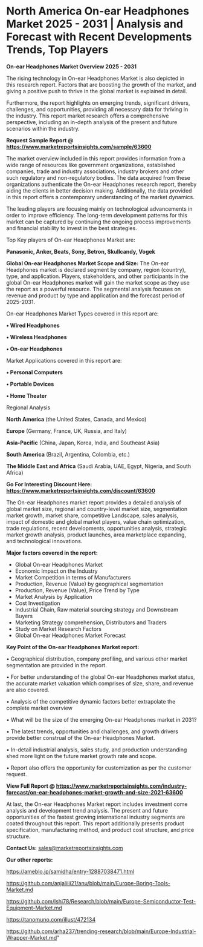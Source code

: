# North America On-ear Headphones Market 2025 - 2031 | Analysis and Forecast with Recent Developments Trends, Top Players

<Strong> On-ear Headphones Market Overview 2025 - 2031</strong>

The rising technology in On-ear Headphones Market is also depicted in this research report. Factors that are boosting the growth of the market, and giving a positive push to thrive in the global market is explained in detail.

Furthermore, the report highlights on emerging trends, significant drivers, challenges, and opportunities, providing all necessary data for thriving in the industry. This report market research offers a comprehensive perspective, including an in-depth analysis of the present and future scenarios within the industry.

<strong>Request Sample Report @ <a href=https://www.marketreportsinsights.com/sample/63600>https://www.marketreportsinsights.com/sample/63600</a></strong>

The market overview included in this report provides information from a wide range of resources like government organizations, established companies, trade and industry associations, industry brokers and other such regulatory and non-regulatory bodies. The data acquired from these organizations authenticate the On-ear Headphones research report, thereby aiding the clients in better decision making. Additionally, the data provided in this report offers a contemporary understanding of the market dynamics.

The leading players are focusing mainly on technological advancements in order to improve efficiency. The long-term development patterns for this market can be captured by continuing the ongoing process improvements and financial stability to invest in the best strategies.

Top Key players of On-ear Headphones Market are:

<strong>Panasonic, Anker, Beats, Sony, Betron, Skullcandy, Vogek</strong>

<strong><b>Global On-ear Headphones Market Scope and Size:</b></strong>
The On-ear Headphones market is declared segment by company, region (country), type, and application. Players, stakeholders, and other participants in the global On-ear Headphones market will gain the market scope as they use the report as a powerful resource. The segmental analysis focuses on revenue and product by type and application and the forecast period of 2025-2031.

On-ear Headphones Market Types covered in this report are:

<strong>• Wired Headphones

• Wireless Headphones

• On-ear Headphones</strong>

Market Applications covered in this report are:

<strong>• Personal Computers

• Portable Devices

• Home Theater</strong> 

Regional Analysis

<strong>North America</strong> (the United States, Canada, and Mexico)

<strong>Europe</strong> (Germany, France, UK, Russia, and Italy)

<strong>Asia-Pacific</strong> (China, Japan, Korea, India, and Southeast Asia)

<strong>South America</strong> (Brazil, Argentina, Colombia, etc.)

<strong>The Middle East and Africa</strong> (Saudi Arabia, UAE, Egypt, Nigeria, and South Africa)

<strong>Go For Interesting Discount Here: <a href=https://www.marketreportsinsights.com/discount/63600>https://www.marketreportsinsights.com/discount/63600</a></strong>

The On-ear Headphones market report provides a detailed analysis of global market size, regional and country-level market size, segmentation market growth, market share, competitive Landscape, sales analysis, impact of domestic and global market players, value chain optimization, trade regulations, recent developments, opportunities analysis, strategic market growth analysis, product launches, area marketplace expanding, and technological innovations.

<strong><b>Major factors covered in the report:</b></strong>
<ul>
  <li>Global On-ear Headphones Market </li>
  <li>Economic Impact on the Industry</li>
  <li>Market Competition in terms of Manufacturers</li>
  <li>Production, Revenue (Value) by geographical segmentation</li>
  <li>Production, Revenue (Value), Price Trend by Type</li>
  <li>Market Analysis by Application</li>
  <li>Cost Investigation</li>
  <li>Industrial Chain, Raw material sourcing strategy and Downstream Buyers</li>
  <li>Marketing Strategy comprehension, Distributors and Traders</li>
  <li>Study on Market Research Factors</li>
  <li>Global On-ear Headphones Market Forecast</li>
</ul>

<strong><b>Key Point of the On-ear Headphones Market report:</b></strong>

• Geographical distribution, company profiling, and various other market segmentation are provided in the report.

• For better understanding of the global On-ear Headphones market status, the accurate market valuation which comprises of size, share, and revenue are also covered.

• Analysis of the competitive dynamic factors better extrapolate the complete market overview

• What will be the size of the emerging On-ear Headphones market in 2031?

• The latest trends, opportunities and challenges, and growth drivers provide better construal of the On-ear Headphones Market.

• In-detail industrial analysis, sales study, and production understanding shed more light on the future market growth rate and scope.

• Report also offers the opportunity for customization as per the customer request.

<strong><b>View Full Report @ <a href=https://www.marketreportsinsights.com/industry-forecast/on-ear-headphones-market-growth-and-size-2021-63600>https://www.marketreportsinsights.com/industry-forecast/on-ear-headphones-market-growth-and-size-2021-63600</a></b></strong>


At last, the On-ear Headphones Market report includes investment come analysis and development trend analysis. The present and future opportunities of the fastest growing international industry segments are coated throughout this report. This report additionally presents product specification, manufacturing method, and product cost structure, and price structure.

<strong>Contact Us:</strong>
sales@marketreportsinsights.com

<strong>Our other reports:</strong>

<a href=https://ameblo.jp/samidha/entry-12887038471.html>https://ameblo.jp/samidha/entry-12887038471.html</a>

<a href=https://github.com/anjaliiii21/anu/blob/main/Europe-Boring-Tools-Market.md>https://github.com/anjaliiii21/anu/blob/main/Europe-Boring-Tools-Market.md</a>

<a href=https://github.com/Ishi78/Research/blob/main/Europe-Semiconductor-Test-Equipment-Market.md>https://github.com/Ishi78/Research/blob/main/Europe-Semiconductor-Test-Equipment-Market.md</a>

<a href=https://tanomuno.com/illust/472134>https://tanomuno.com/illust/472134</a>

<a href=https://github.com/arha237/trending-research/blob/main/Europe-Industrial-Wrapper-Market.md>https://github.com/arha237/trending-research/blob/main/Europe-Industrial-Wrapper-Market.md</a>"
